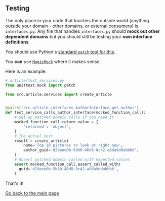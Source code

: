 ## Testing

The only place in your code that touches the outside world (anything outside your domain - other domains, or external consumers) is `interfaces.py`. Any file that handles `interfaces.py` should **mock out other dependent domains** but you should still be testing your **own interface definitions**.

You should use Python's [standard `patch` tool for this](https://docs.python.org/3.5/library/unittest.mock.html#unittest.mock.patch).

You **can** use [`MagicMock`](https://docs.python.org/3.5/library/unittest.mock.html#unittest.mock.MagicMock) where it makes sense.

Here is an example:

```python
# article/test_services.py
from unittest.mock import patch

from src.article.services import create_article


@patch('src.article.interfaces.AuthorInterface.get_author')
def test_service_calls_author_interface(mocked_function_call):
    # Set up patched domain calls if you need it
    mocked_function_call.return_value = {
        'returned': 'object',
    }
    # The actual test
    result = create_article(
        name='Top 10 pictures to look at right now',
        author_guid='d29eee0b-5b60-46d8-8c42-a8da9ddabbb6',
    )
    # Assert patched domain called with expected values
    assert mocked_function_call.assert_called_with(
      guid='d29eee0b-5b60-46d8-8c42-a8da9ddabbb6',
    )
```



That's it!

[Go back to the main page](README.md)